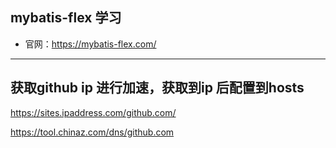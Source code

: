 ## mybatis-flex 学习
- 官网：https://mybatis-flex.com/

----
## 获取github ip 进行加速，获取到ip 后配置到hosts
https://sites.ipaddress.com/github.com/

https://tool.chinaz.com/dns/github.com
